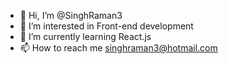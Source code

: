 - 👋 Hi, I’m @SinghRaman3
- 👀 I’m interested in Front-end development
- 🌱 I’m currently learning React.js
- 📫 How to reach me singhraman3@hotmail.com
<!-- 💞️ I’m looking to collaborate on
SinghRaman3/SinghRaman3 is a ✨ special ✨ repository because its `README.md` (this file) appears on your GitHub profile.
You can click the Preview link to take a look at your changes.
--->
